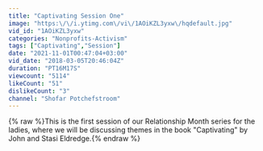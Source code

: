 ```yaml
---
title: "Captivating Session One"
image: "https:\/\/i.ytimg.com\/vi\/1AOiKZL3yxw\/hqdefault.jpg"
vid_id: "1AOiKZL3yxw"
categories: "Nonprofits-Activism"
tags: ["Captivating","Session"]
date: "2021-11-01T00:47:04+03:00"
vid_date: "2018-03-05T20:46:04Z"
duration: "PT16M17S"
viewcount: "5114"
likeCount: "51"
dislikeCount: "3"
channel: "Shofar Potchefstroom"
---
```

{% raw %}This is the first session of our Relationship Month series for the ladies, where we will be discussing themes in the book &quot;Captivating&quot; by John and Stasi Eldredge.{% endraw %}
